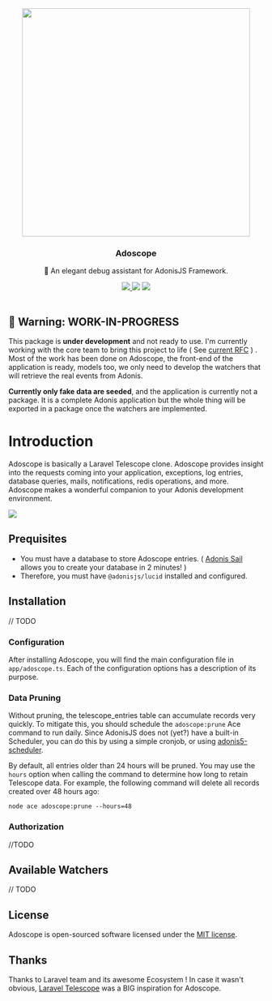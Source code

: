 <div align="center">
  <img src="https://i.imgur.com/UfEF0GR.png" width="450px" />  
  <br/>
  <h3>Adoscope</h3>
  <p>🔭 An elegant debug assistant for AdonisJS Framework.</p>
  <a href="https://www.npmjs.com/package/adoscope">
    <img src="https://img.shields.io/npm/v/adoscope.svg?style=for-the-badge&logo=npm" />
  </a>
  <img src="https://img.shields.io/npm/l/adoscope?color=blueviolet&style=for-the-badge" />
  <img src="https://img.shields.io/badge/Typescript-294E80.svg?style=for-the-badge&logo=typescript" />

  <br/>
  <br/>
</div>

## 🚧 Warning: WORK-IN-PROGRESS
This package is **under development** and not ready to use. I'm currently working with the core team to bring this project to life ( See [current RFC](https://github.com/adonisjs/rfcs/pull/43) ) . Most of the work has been done on Adoscope, the front-end of the application is ready, models too, we only need to develop the watchers that will retrieve the real events from Adonis. 

**Currently only fake data are seeded**, and the application is currently not a package. It is a complete Adonis application but the whole thing will be exported in a package once the watchers are implemented.

# Introduction
Adoscope is basically a Laravel Telescope clone. Adoscope provides insight into the requests coming into your application, exceptions, log entries, database queries, mails, notifications, redis operations, and more. Adoscope makes a wonderful companion to your Adonis development environment.

![](https://i.imgur.com/tfqgKQJ.png)

## Prequisites
- You must have a database to store Adoscope entries. ( [Adonis Sail](http://github.com/Julien-R44/adonis-sail) allows you to create your database in 2 minutes! )
- Therefore, you must have `@adonisjs/lucid` installed and configured.

## Installation
// TODO

### Configuration
After installing Adoscope, you will find the main configuration file in `app/adoscope.ts`. Each of the configuration options has a description of its purpose.

### Data Pruning
Without pruning, the telescope_entries table can accumulate records very quickly. To mitigate this, you should schedule the `adoscope:prune` Ace command to run daily. Since AdonisJS does not (yet?) have a built-in Scheduler, you can do this by using a simple cronjob, or using [adonis5-scheduler](https://github.com/reg2005/adonis5-scheduler).

By default, all entries older than 24 hours will be pruned. You may use the `hours` option when calling the command to determine how long to retain Telescope data. For example, the following command will delete all records created over 48 hours ago:
```
node ace adoscope:prune --hours=48
```

### Authorization
//TODO

## Available Watchers
// TODO

## License
Adoscope is open-sourced software licensed under the [MIT license](https://github.com/julien-r44/adoscope/LICENSE.md).

## Thanks
Thanks to Laravel team and its awesome Ecosystem ! In case it wasn't obvious, [Laravel Telescope](https://laravel.com/docs/8.x/telescope) was a BIG inspiration for Adoscope.
